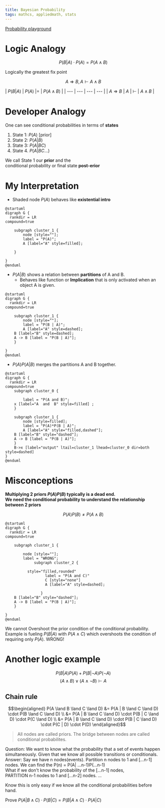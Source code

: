 ```yaml
---
title: Bayesian Probability
tags: mathcs, appliedmath, stats
---
```


[Probability playground](http://www.acsu.buffalo.edu/~adamcunn/probability/probability.html)


# Logic Analogy

$$P(B | A) \cdot P(A) = P(A \land B)$$

Logically the greatest fix point

$$ A \Rightarrow B, A \vdash A \land B $$


| $P(B | A)$ | $P(A)$ |$=$ |  $P(A \land B)$ |
| --- | --- | --- | --- |
| $A \Rightarrow B$ | $A$ | $\vdash$ | $A \land B$ |

# Developer Analogy
One can see conditional probabilities in terms of **states**  

1. State 1: $P(A)$ [prior]
2. State 2: $P(A | B)$
3. State 3: $P(A | B C)$
4. State 4. $P(A | B C ...)$



We call State 1 our **prior** and the   
conditional probability or final state **post-erior**


# My Interpretation




* Shaded node $P(A)$ behaves like **existential intro**

```plantuml
@startuml
digraph G {
  rankdir = LR
compound=true

	subgraph cluster_1 {
		node [style=""];
		label = "P(A)";
		A [label="A" style=filled];
   
	}

}
@enduml
```

* $P(A | B)$ shows a relation between **partitions** of A and B.
  * Behaves like function or **Implication** that is only activated when an object A is given.

```plantuml
@startuml
digraph G {
  rankdir = LR
compound=true

	subgraph cluster_1 {
		node [style=""];
		label = "P(B | A)";
		A [label="A" style=dashed];
    B [label="B" style=dashed];
    A -> B [label = "P(B | A)"];
	}

}
@enduml
```

* $P(A)P(A | B)$ merges the partitions A and B together.

```plantuml
@startuml
digraph G {
  rankdir = LR
compound=true
	subgraph cluster_0 {
	
		label = "P(A and B)";
    x [label="A  and  B" style=filled] ;
	}

	subgraph cluster_1 {
		node [style=filled];
		label = "P(A)*P(B | A)";
		A [label="A" style="filled,dashed"];
    B [label="B" style="dashed"];
    A -> B [label = "P(B | A)"];
	}
	B->x [label="output" ltail=cluster_1 lhead=cluster_0 dir=both style=dashed]
}
@enduml
```

# Misconceptions

**Multiplying 2 priors $P(A)P(B)$ typically is a dead end.**  
**We need the conditional probability to understand the relationship between 2 priors**

$$P(A)P(B) \neq P(A\land B)$$

```plantuml
@startuml
digraph G {
  rankdir = LR
compound=true

	subgraph cluster_1 {
		
		node [style=""];
		label = "WRONG";
             subgraph cluster_2 {
				 
		  style="filled,rounded"
                  label = "P(A and C)"
                  C [style="none"]
                  A [label="A" style=dashed];

                }
    B [label="B" style="dashed"];
    A -> B [label = "P(B | A)"];
	}

}
@enduml
```

We cannot Overshoot the prior condition of the conditional probability.  
Example is fueling $P(B|A)$ with $P(A \land C)$ which overshoots the condition of requiring only $P(A)$. WRONG!


# Another logic example

$$P(B|A)P(A) + P(B| \lnot A)P(\lnot A)$$
$$ (A \land B) \lor (A \land \lnot B) \vdash A $$

## Chain rule

$$\begin{aligned} P(A \land B \land C \land D) &= P(A | B \land C \land D) \cdot P(B \land C \land D) \\ &= P(A | B \land C \land D) \cdot P(B | C \land D) \cdot P(C \land D) \\ &= P(A | B \land C \land D) \cdot P(B | C \land D) \cdot P(C | D) \cdot P(D) \end{aligned}$$


> All nodes are called priors. The bridge between nodes are called conditional probabilites.

Question: We want to know what the probability that a set of events happen simultaneously. Given that we know all possible transitions or conditionals. 
Answer: 
Say we have n nodes(events).
Partition n nodes to 1 and [...n-1] nodes. We can find the P(n) = P(A| ...n-1)P(...n-1)  
What if we don't know the probability of the [...n-1] nodes,  
PARTITION n-1 nodes to 1 and [...n-2] nodes. ...

Know this is only easy if we know all the conditional probabilities before hand.


Prove $P(A | B \land C ) \cdot P(B | C) = P(B | A \land C) \cdot P(A | C)$